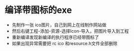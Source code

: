 
# 编译带图标的exe
- 先制作一张 ico图片，自己到网上在线制作网站做
- 然后右键工程-添加-资源-选择Icon-导入，把图片导入到工程
- 重新编译发现新编译的执行程序已经带图标了
- 如果出现异常需要把 rc  ico 和resource.h文件全部删除